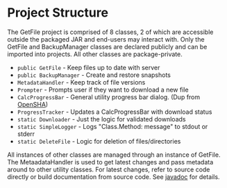 # Project Structure

The GetFile project is comprised of 8 classes, 2 of which are accessible
outside the packaged JAR and end-users may interact with.
Only the GetFile and BackupManager classes are declared publicly and can be
imported into projects. All other classes are package-private.

* `public GetFile` - Keep files up to date with server
* `public BackupManager` - Create and restore snapshots
* `MetadataHandler` - Keep track of file versions
* `Prompter` - Prompts user if they want to download a new file
* `CalcProgressBar` - General utility progress bar dialog. (Dup from [OpenSHA](https://github.com/opensha/opensha))
* `ProgressTracker` - Updates a CalcProgressBar with download status
* `static Downloader` - Just the logic for validated downloads
* `static SimpleLogger` - Logs "Class.Method: message" to stdout or stderr
* `static DeleteFile` - Logic for deletion of files/directories

All instances of other classes are managed through an instance of GetFile.
The MetaadataHandler is used to get latest changes and pass metadata around
to other utility classes. For latest changes, refer to source code directly or
build documentation from source code. See [javadoc](javadoc.md) for details.

